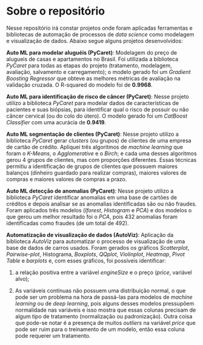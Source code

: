 # Sobre o repositório

Nesse repositório irá constar projetos onde foram aplicadas ferramentas e bibliotecas de automação de processos de *data science* como modelagem e visualização de dados. Abaixo segue alguns projetos desenvolvidos:

**Auto ML para modelar aluguéis (PyCaret)**: Modelagem do preço de alugueis de casas e apartamentos no Brasil. Foi utilizada a biblioteca *PyCaret* para todas as etapas do projeto (tratamento, modelagem, avaliação, salvamento e carregamento); o modelo gerado foi um *Gradient Boosting Regressor* que obteve as melhores métricas de avaliação na validação cruzada. O R-squared do modelo foi de **0.9968**.

**Auto ML para identificação de risco de câncer (PyCaret)**: Nesse projeto utilizo a biblioteca *PyCaret* para modelar dados de características de pacientes e suas biópsias, para identificar qual o risco de possuir ou não câncer cervical (ou do colo do útero). O modelo gerado foi um *CatBoost Classifier* com uma acurácia de **0.9419**.

**Auto ML segmentação de clientes (PyCaret)**: Nesse projeto utilizo a biblioteca *PyCaret* gerar *clusters* (ou grupos) de clientes de uma empresa de cartão de crédito. Apliquei três algoritmos de *machine learning* que foram o *K-Means*, o *Agglomerative* e o *Birch*; e cada uma desses algoritmos gerou 4 grupos de clientes, mas com proporções diferentes. Essas técnicas permitiu a identificação de grupos de clientes que possuem maiores balanços (dinheiro guardado para realizar compras), maiores valores de compras e maiores valores de compras a prazo.

**Auto ML detecção de anomalias (PyCaret)**: Nesse projeto utilizo a biblioteca *PyCaret* identificar anomalias em uma base de cartões de créditos e depois analisar se as anomalias identificadas são ou não fraudes. Foram aplicados três modelos (*Iforest*, *Histogram* e *PCA*) e dos modelos o que gerou um melhor resultado foi o *PCA*, pois 432 anomalias foram identificadas como fraudes (de um total de 492).

**Automatização de visualização de dados (AutoViz)**: Aplicação da biblioteca *AutoViz* para automatizar o processo de visualização de uma base de dados de carros usados. Foram gerados os gráficos *Scatterplot*, *Pairwise-plot*, Histograma, *Boxplots*, *QQplot*, *Violinplot*, *Heatmap*, *Pivot Table* e  *barplots* e, com esses gráficos, foi possíveis identificar:

1) a relação positiva entre a variável *engineSize* e o preço (*price*, variável alvo);

2) As variáveis contínuas não possuem uma distribuição normal, o que pode ser um problema na hora de passá-las para modelos de *machine learning* ou de *deep learning*, pois alguns desses modelos pressupõem normalidade nas variáveis e isso mostra que essas colunas precisam de algum tipo de tratamento (normalização ou padronização). Outra coisa que pode-se notar é a presença de muitos *outliers* na variável *price* que pode ser ruim para o treinamento de um modelo, então essa coluna pode requerer um tratamento.
